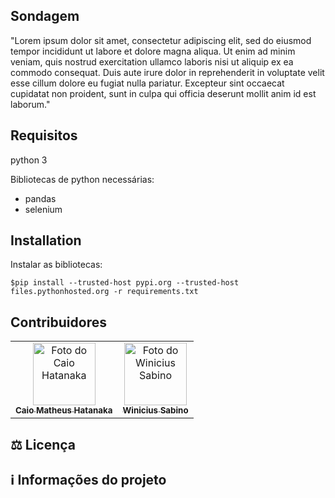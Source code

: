 ## Sondagem
"Lorem ipsum dolor sit amet, consectetur adipiscing elit, sed do eiusmod tempor incididunt ut labore et dolore magna aliqua. Ut enim ad minim veniam, quis nostrud exercitation ullamco laboris nisi ut aliquip ex ea commodo consequat. Duis aute irure dolor in reprehenderit in voluptate velit esse cillum dolore eu fugiat nulla pariatur. Excepteur sint occaecat cupidatat non proident, sunt in culpa qui officia deserunt mollit anim id est laborum."

## Requisitos

python 3

Bibliotecas de python necessárias:
* pandas
* selenium


## Installation

Instalar as bibliotecas:
```
$pip install --trusted-host pypi.org --trusted-host files.pythonhosted.org -r requirements.txt
```

## Contribuidores<br>

<table>
  <tr>
    <td align="center">
      <a href="https://github.com/cmhatanaka">
        <img src="https://avatars3.githubusercontent.com/u/89807070" width="100px;" alt="Foto do Caio Hatanaka"/><br>
        <sub>
          <b>Caio Matheus Hatanaka</b>
        </sub>
      </a>
    </td>
    <td align="center">
      <a href="https://github.com/winiciussabino">
        <img src="https://avatars1.githubusercontent.com/u/78553616" width="100px;" alt="Foto do Winicius Sabino"/><br>
        <sub>
          <b>Winicius Sabino</b>
        </sub>
      </a>
    </td>
  </tr>
</table>



## ⚖ Licença



## ℹ️ Informações do projeto


